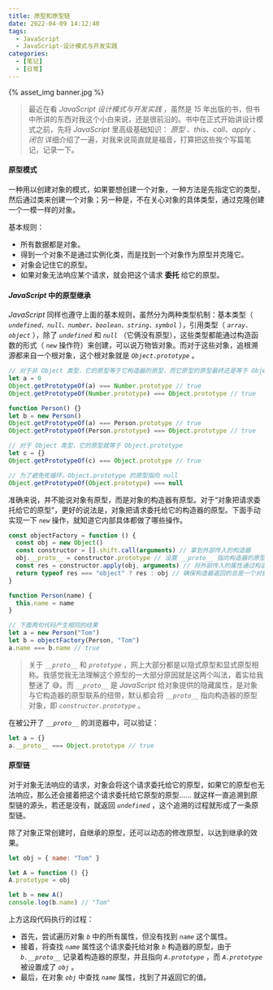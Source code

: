 ```yaml
---
title: 原型和原型链
date: 2022-04-09 14:12:40
tags:
  - JavaScript
  - JavaScript-设计模式与开发实践
categories:
  - [笔记]
  - [日常]
---
```


{% asset_img banner.jpg %}

> 最近在看 _JavaScript 设计模式与开发实践_ ，虽然是 _15_ 年出版的书，但书中所讲的东西对我这个小白来说，还是很前沿的。书中在正式开始讲设计模式之前，先将 _JavaScript_ 里高级基础知识： _原型_ 、_this、call、apply_ 、_闭包_ 详细介绍了一遍，对我来说简直就是福音，打算把这些挨个写篇笔记，记录一下。

#### 原型模式

一种用以创建对象的模式，如果要想创建一个对象，一种方法是先指定它的类型，然后通过类来创建一个对象；另一种是，不在关心对象的具体类型，通过克隆创建一个一模一样的对象。

基本规则：

- 所有数据都是对象。
- 得到一个对象不是通过实例化类，而是找到一个对象作为原型并克隆它。
- 对象会记住它的原型。
- 如果对象无法响应某个请求，就会把这个请求 **委托** 给它的原型。

#### _JavaScript_ 中的原型继承

_JavaScript_ 同样也遵守上面的基本规则，虽然分为两种类型机制：基本类型（ _`undefined、null、number、boolean、string、symbol`_ ），引用类型（ _`array、object`_ ），除了 _`undefined`_ 和 _`null`_ （它俩没有原型），这些类型都能通过构造函数的形式（ _`new`_ 操作符）来创建，可以说万物皆对象。而对于这些对象，追根溯源都来自一个根对象，这个根对象就是 _`Object.prototype`_ 。

```js
// 对于非 Object 类型，它的原型等于它构造器的原型，而它原型的原型最终还是等于 Object.prototype
let a = 0
Object.getPrototypeOf(a) === Number.prototype // true
Object.getPrototypeOf(Number.prototype) === Object.prototype // true

function Person() {}
let b = new Person()
Object.getPrototypeOf(a) === Person.prototype // true
Object.getPrototypeOf(Person.prototype) === Object.prototype // true

// 对于 Object 类型，它的原型就等于 Object.prototype
let c = {}
Object.getPrototypeOf(c) === Object.prototype // true

// 为了避免死循环，Object.prototype 的原型指向 null
Object.getPrototypeOf(Object.prototype) === null
```

准确来说，并不能说对象有原型，而是对象的构造器有原型。对于“对象把请求委托给它的原型”，更好的说法是，对象把请求委托给它的构造器的原型。下面手动实现一下 _`new`_ 操作，就知道它内部具体都做了哪些操作。

```js
const objectFactory = function () {
  const obj = new Object()
  const constructor = [].shift.call(arguments) // 拿到外部传入的构造器
  obj.__proto__ = constructor.prototype // 设置 __proto__ 指向构造器的原型
  const res = constructor.apply(obj, arguments) // 将外部传入的属性通过构造器创建对象
  return typeof res === "object" ? res : obj // 确保构造器返回的总是一个对象
}

function Person(name) {
  this.name = name
}

// 下面两句代码产生相同的结果
let a = new Person("Tom")
let b = objectFactory(Person, "Tom")
a.name === b.name // true
```

> 关于 _`__proto__`_ 和 _`prototype`_ ，网上大部分都是以隐式原型和显式原型相称。我感觉我无法理解这个原型的一大部分原因就是这两个叫法，着实给我整迷了 😅。而 _`__proto__`_ 是 _JavaScript_ 给对象提供的隐藏属性，是对象与它构造器的原型联系的纽带，默认都会将 _`__proto__`_ 指向构造器的原型对象，即 _`constructor.prototype`_ 。

在被公开了 _`__proto__`_ 的浏览器中，可以验证：

```js
let a = {}
a.__proto__ === Object.prototype // true
```

#### 原型链

对于对象无法响应的请求，对象会将这个请求委托给它的原型，如果它的原型也无法响应，那么还会接着把这个请求委托给它原型的原型...... 就这样一直追溯到原型链的源头，若还是没有，就返回 _`undefined`_ ，这个追溯的过程就形成了一条原型链。

除了对象正常创建时，自继承的原型，还可以动态的修改原型，以达到继承的效果。

```js
let obj = { name: "Tom" }

let A = function () {}
A.prototype = obj

let b = new A()
console.log(b.name) // "Tom"
```

上方这段代码执行的过程：

- 首先，尝试遍历对象 _`b`_ 中的所有属性，但没有找到 _`name`_ 这个属性。
- 接着，将查找 _`name`_ 属性这个请求委托给对象 _`b`_ 构造器的原型，由于 _`b.__proto__`_ 记录着构造器的原型，并且指向 _`A.prototype`_ ，而 _`A.prototype`_ 被设置成了 _`obj`_ 。
- 最后，在对象 _`obj`_ 中查找 _`name`_ 属性，找到了并返回它的值。
